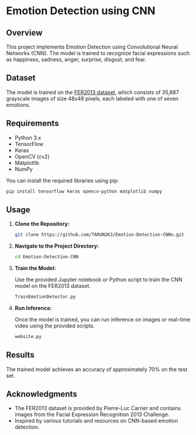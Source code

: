 # Emotion Detection using CNN

## Overview

This project implements Emotion Detection using Convolutional Neural Networks (CNN). The model is trained to recognize facial expressions such as happiness, sadness, anger, surprise, disgust, and fear.

## Dataset

The model is trained on the [FER2013 dataset](https://www.kaggle.com/deadskull7/fer2013), which consists of 35,887 grayscale images of size 48x48 pixels, each labeled with one of seven emotions.

## Requirements

- Python 3.x
- TensorFlow
- Keras
- OpenCV (cv2)
- Matplotlib
- NumPy

You can install the required libraries using pip:

```bash
pip install tensorflow keras opencv-python matplotlib numpy
```

## Usage

1. **Clone the Repository:**

    ```bash
    git clone https://github.com/TARUN2K3/Emotion-Detection-CNNn.git
    ```

2. **Navigate to the Project Directory:**

    ```bash
    cd Emotion-Detection-CNN
    ```

3. **Train the Model:**

    Use the provided Jupyter notebook or Python script to train the CNN model on the FER2013 dataset.

    ```bash
    TrainEmotionDetector.py
    ```

4. **Run Inference:**

    Once the model is trained, you can run inference on images or real-time video using the provided scripts.
    ```bash
    website.py
    ```

## Results

The trained model achieves an accuracy of approximately 70% on the test set.


## Acknowledgments

- The FER2013 dataset is provided by Pierre-Luc Carrier and contains images from the Facial Expression Recognition 2013 Challenge.
- Inspired by various tutorials and resources on CNN-based emotion detection.

